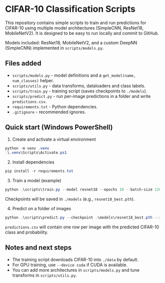 # CIFAR-10 Classification Scripts

This repository contains simple scripts to train and run predictions for CIFAR-10 using multiple model architectures (SimpleCNN, ResNet18, MobileNetV2). It is designed to be easy to run locally and commit to GitHub.

Models included: ResNet18, MobileNetV2, and a custom DeepNN (SimpleCNN) implemented in `scripts/models.py`.

## Files added
- `scripts/models.py` - model definitions and a `get_model(name, num_classes)` helper.
- `scripts/utils.py` - data transforms, dataloaders and class labels.
- `scripts/train.py` - training script (saves checkpoints to `./models`).
- `scripts/predict.py` - run per-image predictions in a folder and write `predictions.csv`.
- `requirements.txt` - Python dependencies.
- `.gitignore` - recommended ignores.

## Quick start (Windows PowerShell)

1. Create and activate a virtual environment

```powershell
python -m venv .venv
.\.venv\Scripts\Activate.ps1
```

2. Install dependencies

```powershell
pip install -r requirements.txt
```

3. Train a model (example)

```powershell
python .\scripts\train.py --model resnet18 --epochs 10 --batch-size 128 --device cpu
```

Checkpoints will be saved in `./models` (e.g., `resnet18_best.pth`).

4. Predict on a folder of images

```powershell
python .\scripts\predict.py --checkpoint .\models\resnet18_best.pth --input-folder .\images --output predictions.csv --model resnet18 --device cpu
```

`predictions.csv` will contain one row per image with the predicted CIFAR-10 class and probability.

## Notes and next steps
- The training script downloads CIFAR-10 into `./data` by default.
- For GPU training, use `--device cuda` if CUDA is available.
- You can add more architectures in `scripts/models.py` and tune transforms in `scripts/utils.py`.

